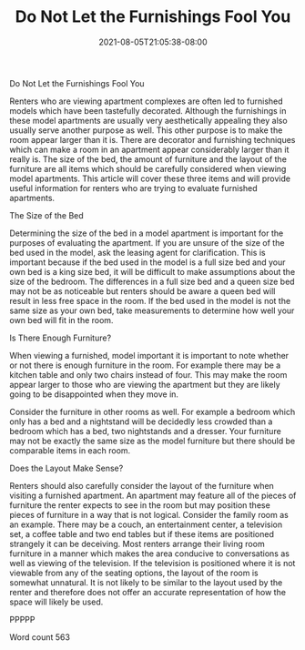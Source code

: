 ﻿---
title: "Do Not Let the Furnishings Fool You"
date: 2021-08-05T21:05:38-08:00
description: "Renting A House Or Apartment Tips for Web Success"
featured_image: "/images/Renting A House Or Apartment.jpg"
tags: ["Renting A House Or Apartment"]
---

Do Not Let the Furnishings Fool You

Renters who are viewing apartment complexes are often led to furnished models which have been tastefully decorated. Although the furnishings in these model apartments are usually very aesthetically appealing they also usually serve another purpose as well. This other purpose is to make the room appear larger than it is. There are decorator and furnishing techniques which can make a room in an apartment appear considerably larger than it really is. The size of the bed, the amount of furniture and the layout of the furniture are all items which should be carefully considered when viewing model apartments. This article will cover these three items and will provide useful information for renters who are trying to evaluate furnished apartments. 

The Size of the Bed

Determining the size of the bed in a model apartment is important for the purposes of evaluating the apartment. If you are unsure of the size of the bed used in the model, ask the leasing agent for clarification. This is important because if the bed used in the model is a full size bed and your own bed is a king size bed, it will be difficult to make assumptions about the size of the bedroom. The differences in a full size bed and a queen size bed may not be as noticeable but renters should be aware a queen bed will result in less free space in the room. If the bed used in the model is not the same size as your own bed, take measurements to determine how well your own bed will fit in the room. 

Is There Enough Furniture?

When viewing a furnished, model important it is important to note whether or not there is enough furniture in the room. For example there may be a kitchen table and only two chairs instead of four. This may make the room appear larger to those who are viewing the apartment but they are likely going to be disappointed when they move in. 

Consider the furniture in other rooms as well. For example a bedroom which only has a bed and a nightstand will be decidedly less crowded than a bedroom which has a bed, two nightstands and a dresser. Your furniture may not be exactly the same size as the model furniture but there should be comparable items in each room.

Does the Layout Make Sense?

Renters should also carefully consider the layout of the furniture when visiting a furnished apartment. An apartment may feature all of the pieces of furniture the renter expects to see in the room but may position these pieces of furniture in a way that is not logical. Consider the family room as an example. There may be a couch, an entertainment center, a television set, a coffee table and two end tables but if these items are positioned strangely it can be deceiving. Most renters arrange their living room furniture in a manner which makes the area conducive to conversations as well as viewing of the television. If the television is positioned where it is not viewable from any of the seating options, the layout of the room is somewhat unnatural. It is not likely to be similar to the layout used by the renter and therefore does not offer an accurate representation of how the space will likely be used. 

PPPPP

Word count 563

